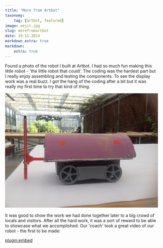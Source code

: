 ```yaml
---
title: "More from Artbot"
taxonomy:
    tag: [artbot, featured]
image: eejit.jpg
slug: morefromartbot
date: 19-11-2014
markdown_extra: true
markdown:
    extra: true
---
```


Found a photo of the robot I built at Artbot. I had so much fun making this little robot - 'the little robot that could'. The coding was the hardest part but I really enjoy assembling and testing the components. To see the display work was a real buzz. I got the hang of the coding after a bit but it was really my first time to try that kind of thing.

![My Robot](my_robot.jpg)

It was good to show the work we had done together later to a big crowd of locals and visitors. After all the hard work, it was a sort of reward to be able to showcase what we accomplished. Our 'coach' took a great video of our robot - the first to be made:

[plugin:embed](https://www.facebook.com/CentreforLifeLongLearningStAngelasCollege/videos/758900184182249)
